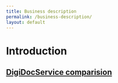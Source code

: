 ```yaml
---
title: Business description
permalink: /business-description/
layout: default
---
```

# Introduction

## [DigiDocService comparision](../digidocservice-comparision)
